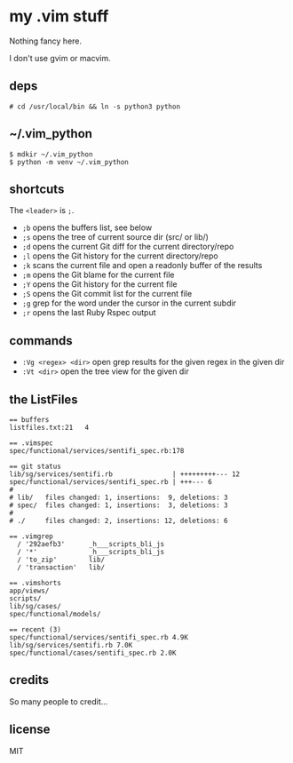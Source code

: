 
# my .vim stuff

Nothing fancy here.

I don't use gvim or macvim.


## deps

```
# cd /usr/local/bin && ln -s python3 python
```

## ~/.vim_python

```
$ mdkir ~/.vim_python
$ python -m venv ~/.vim_python
```


## shortcuts

The `<leader>` is `;`.

* `;b` opens the buffers list, see below
* `;s` opens the tree of current source dir (src/ or lib/)
* `;d` opens the current Git diff for the current directory/repo
* `;l` opens the Git history for the current directory/repo
* `;k` scans the current file and open a readonly buffer of the results
* `;m` opens the Git blame for the current file
* `;Y` opens the Git history for the current file
* `;S` opens the Git commit list for the current file
* `;g` grep for the word under the cursor in the current subdir
* `;r` opens the last Ruby Rspec output


## commands

* `:Vg <regex> <dir>` open grep results for the given regex in the given dir
* `:Vt <dir>` open the tree view for the given dir


## the ListFiles

```
== buffers
listfiles.txt:21   4

== .vimspec
spec/functional/services/sentifi_spec.rb:178

== git status
lib/sg/services/sentifi.rb               | +++++++++--- 12
spec/functional/services/sentifi_spec.rb | +++--- 6
#
# lib/   files changed: 1, insertions:  9, deletions: 3
# spec/  files changed: 1, insertions:  3, deletions: 3
#
# ./     files changed: 2, insertions: 12, deletions: 6

== .vimgrep
  / '292aefb3'      _h___scripts_bli_js
  / '*'             _h___scripts_bli_js
  / 'to_zip'        lib/
  / 'transaction'   lib/

== .vimshorts
app/views/
scripts/
lib/sg/cases/
spec/functional/models/

== recent (3)
spec/functional/services/sentifi_spec.rb 4.9K
lib/sg/services/sentifi.rb 7.0K
spec/functional/cases/sentifi_spec.rb 2.0K
```


## credits

So many people to credit...


## license

MIT

